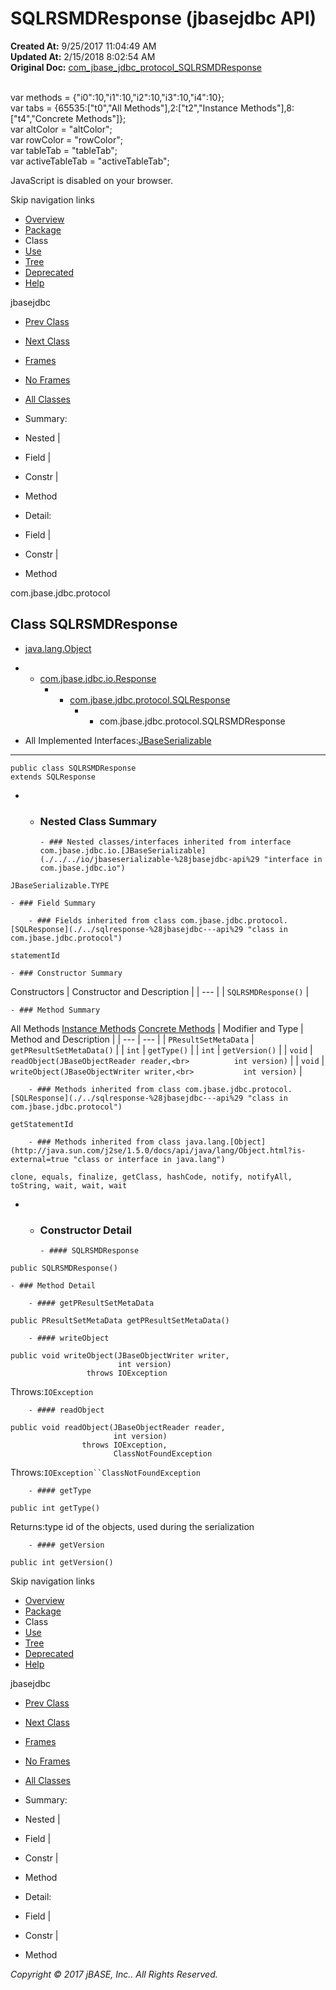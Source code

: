 # SQLRSMDResponse (jbasejdbc   API)

**Created At:** 9/25/2017 11:04:49 AM  
**Updated At:** 2/15/2018 8:02:54 AM  
**Original Doc:** [com_jbase_jdbc_protocol_SQLRSMDResponse](https://docs.jbase.com/39240-protocol/com_jbase_jdbc_protocol_SQLRSMDResponse)  

<!--<br>    try {<br>        if (location.href.indexOf('is-external=true') == -1) {<br>            parent.document.title="SQLRSMDResponse (jbasejdbc   API)";<br>        }<br>    }<br>    catch(err) {<br>    }<br>//--><br>var methods = {"i0":10,"i1":10,"i2":10,"i3":10,"i4":10};<br>var tabs = {65535:["t0","All Methods"],2:["t2","Instance Methods"],8:["t4","Concrete Methods"]};<br>var altColor = "altColor";<br>var rowColor = "rowColor";<br>var tableTab = "tableTab";<br>var activeTableTab = "activeTableTab";
JavaScript is disabled on your browser.

Skip navigation links

- [Overview](../../../../overview-summary.html)
- [Package](./../com.jbase.jdbc.protocol-%28jbasejdbc---api%29)
- Class
- [Use](./../class-use/uses-of-class-com.jbase.jdbc.protocol.sqlrsmdresponse-%28jbasejdbc---api%29)
- [Tree](./../com.jbase.jdbc.protocol-class-hierarchy-%28jbasejdbc---api%29)
- [Deprecated](../../../../deprecated-list.html)
- [Help](../../../../help-doc.html)


jbasejdbc <br>

- [Prev Class](./../sqlresultresponse-%28jbasejdbc---api%29 "class in com.jbase.jdbc.protocol")
- [Next Class](./../sqlstartrequest-%28jbasejdbc---api%29 "class in com.jbase.jdbc.protocol")


- [Frames](./.)
- [No Frames](./.)


- [All Classes](../../../../allclasses-noframe.html)


<!--<br>  allClassesLink = document.getElementById("allclasses\_navbar\_top");<br>  if(window==top) {<br>    allClassesLink.style.display = "block";<br>  }<br>  else {<br>    allClassesLink.style.display = "none";<br>  }<br>  //-->

- Summary:
- Nested |
- Field |
- Constr |
- Method


- Detail:
- Field |
- Constr |
- Method

com.jbase.jdbc.protocol

## Class SQLRSMDResponse

- [java.lang.Object](http://java.sun.com/j2se/1.5.0/docs/api/java/lang/Object.html?is-external=true "class or interface in java.lang")
- - [com.jbase.jdbc.io.Response](./../../io/response-%28jbasejdbc-api%29 "class in com.jbase.jdbc.io")
    - - [com.jbase.jdbc.protocol.SQLResponse](./../sqlresponse-%28jbasejdbc---api%29 "class in com.jbase.jdbc.protocol")
        - - com.jbase.jdbc.protocol.SQLRSMDResponse


- All Implemented Interfaces:[JBaseSerializable](./../../io/jbaseserializable-%28jbasejdbc-api%29 "interface in com.jbase.jdbc.io")
* * *


```
public class SQLRSMDResponse
extends SQLResponse
```

- - ### Nested Class Summary

        - ### Nested classes/interfaces inherited from interface com.jbase.jdbc.io.[JBaseSerializable](./../../io/jbaseserializable-%28jbasejdbc-api%29 "interface in com.jbase.jdbc.io")
`JBaseSerializable.TYPE`


    - ### Field Summary

        - ### Fields inherited from class com.jbase.jdbc.protocol.[SQLResponse](./../sqlresponse-%28jbasejdbc---api%29 "class in com.jbase.jdbc.protocol")
`statementId`


    - ### Constructor Summary


Constructors | Constructor and Description |
| --- |
| `SQLRSMDResponse()`  |


    - ### Method Summary


All Methods [Instance Methods](javascript:show%282%29;) [Concrete Methods](javascript:show%288%29;) | Modifier and Type | Method and Description |
| --- | --- |
| `PResultSetMetaData` | `getPResultSetMetaData()`  |
| `int` | `getType()`  |
| `int` | `getVersion()`  |
| `void` | `readObject(JBaseObjectReader reader,<br>          int version)`  |
| `void` | `writeObject(JBaseObjectWriter writer,<br>           int version)`  |


        - ### Methods inherited from class com.jbase.jdbc.protocol.[SQLResponse](./../sqlresponse-%28jbasejdbc---api%29 "class in com.jbase.jdbc.protocol")
`getStatementId`


        - ### Methods inherited from class java.lang.[Object](http://java.sun.com/j2se/1.5.0/docs/api/java/lang/Object.html?is-external=true "class or interface in java.lang")
`clone, equals, finalize, getClass, hashCode, notify, notifyAll, toString, wait, wait, wait`

- - ### Constructor Detail

        - #### SQLRSMDResponse

```
public SQLRSMDResponse()
```


    - ### Method Detail

        - #### getPResultSetMetaData

```
public PResultSetMetaData getPResultSetMetaData()
```


        - #### writeObject

```
public void writeObject(JBaseObjectWriter writer,
                        int version)
                 throws IOException
```
Throws:`IOException`


        - #### readObject

```
public void readObject(JBaseObjectReader reader,
                       int version)
                throws IOException,
                       ClassNotFoundException
```
Throws:`IOException``ClassNotFoundException`


        - #### getType

```
public int getType()
```
Returns:type id of the objects, used during the serialization


        - #### getVersion

```
public int getVersion()
```

Skip navigation links

- [Overview](../../../../overview-summary.html)
- [Package](./../com.jbase.jdbc.protocol-%28jbasejdbc---api%29)
- Class
- [Use](./../class-use/uses-of-class-com.jbase.jdbc.protocol.sqlrsmdresponse-%28jbasejdbc---api%29)
- [Tree](./../com.jbase.jdbc.protocol-class-hierarchy-%28jbasejdbc---api%29)
- [Deprecated](../../../../deprecated-list.html)
- [Help](../../../../help-doc.html)


jbasejdbc <br>

- [Prev Class](./../sqlresultresponse-%28jbasejdbc---api%29 "class in com.jbase.jdbc.protocol")
- [Next Class](./../sqlstartrequest-%28jbasejdbc---api%29 "class in com.jbase.jdbc.protocol")


- [Frames](./.)
- [No Frames](./.)


- [All Classes](../../../../allclasses-noframe.html)


<!--<br>  allClassesLink = document.getElementById("allclasses\_navbar\_bottom");<br>  if(window==top) {<br>    allClassesLink.style.display = "block";<br>  }<br>  else {<br>    allClassesLink.style.display = "none";<br>  }<br>  //-->

- Summary:
- Nested |
- Field |
- Constr |
- Method


- Detail:
- Field |
- Constr |
- Method

*Copyright © 2017 jBASE, Inc.. All Rights Reserved.*
